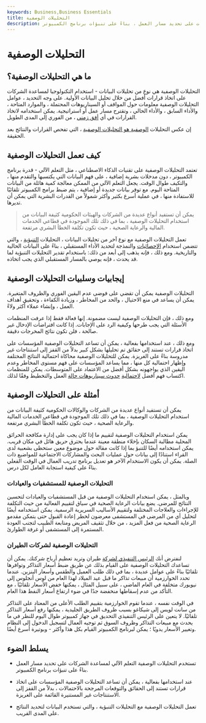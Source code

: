 ```yaml
---
keywords: Business,Business Essentials
title: التحليلات الوصفية
description: تستخدم التحليلات الوصفية التعلم الآلي لمساعدة الشركات على تحديد مسار العمل ، بناءً على تنبؤات برنامج الكمبيوتر.
---
```


# التحليلات الوصفية
## ما هي التحليلات الوصفية؟

التحليلات الوصفية هي نوع من تحليلات البيانات - استخدام التكنولوجيا لمساعدة الشركات على اتخاذ قرارات أفضل من خلال تحليل البيانات الأولية. على وجه التحديد ، عوامل التحليلات الوصفية معلومات حول المواقف أو السيناريوهات المحتملة ، والموارد المتاحة ، والأداء السابق ، والأداء الحالي ، وتقترح مسار عمل أو استراتيجية. يمكن استخدامه لاتخاذ القرارات في أي [أفق زمني](/timehorizon) ، من الفوري إلى المدى الطويل.

إن عكس التحليلات [الوصفية هو التحليلات الوصفية](/descriptive-analytics) ، التي تفحص القرارات والنتائج بعد الحقيقة.

## كيف تعمل التحليلات الوصفية

تعتمد التحليلات الوصفية على تقنيات الذكاء الاصطناعي ، مثل التعلم الآلي - قدرة برنامج الكمبيوتر ، دون مدخلات بشرية إضافية ، على فهم البيانات التي يكتسبها والتقدم منها ، والتكيف طوال الوقت. يجعل التعلم الآلي من الممكن معالجة كمية هائلة من البيانات المتاحة اليوم. مع توفر بيانات جديدة أو إضافية ، يتم ضبط برامج الكمبيوتر تلقائيًا للاستفادة منها ، في عملية أسرع بكثير وأكثر شمولاً من القدرات البشرية التي يمكن أن تديرها.

> يمكن أن تستفيد أنواع عديدة من الشركات والهيئات الحكومية كثيفة البيانات من استخدام التحليلات الوصفية ، بما في ذلك تلك الموجودة في قطاعي الخدمات المالية والرعاية الصحية ، حيث تكون تكلفة الخطأ البشري مرتفعة.

>

تعمل التحليلات الوصفية مع نوع آخر من تحليلات البيانات ، التحليلات [التنبؤية](/predictive-analytics) ، والتي تتضمن استخدام [الإحصائيات](/statistics) والنمذجة لتحديد الأداء المستقبلي ، بناءً على البيانات الحالية والتاريخية. ومع ذلك ، فإنه يذهب إلى أبعد من ذلك: باستخدام تقدير التحليلات التنبؤية لما قد يحدث ، فإنه يوصي بالمسار المستقبلي الذي يجب اتخاذه.

## إيجابيات وسلبيات التحليلات الوصفية

التحليلات الوصفية يمكن أن تقضي على فوضى عدم اليقين الفوري والظروف المتغيرة. يمكن أن يساعد في منع الاحتيال ، والحد من المخاطر ، وزيادة الكفاءة ، وتحقيق أهداف العمل ، وإنشاء عملاء أكثر ولاءً.

ومع ذلك ، فإن التحليلات الوصفية ليست مضمونة. إنها فعالة فقط إذا عرفت المنظمات الأسئلة التي يجب طرحها وكيفية الرد على الإجابات. إذا كانت افتراضات الإدخال غير صالحة ، فلن تكون نتائج المخرجات دقيقة.

ومع ذلك ، عند استخدامها بفعالية ، يمكن أن تساعد التحليلات الوصفية المؤسسات على اتخاذ قرارات تستند إلى حقائق تم تحليلها بشكل كبير بدلاً من القفز إلى استنتاجات غير مدروسة بناءً على الغريزة. يمكن للتحليلات الوصفية محاكاة احتمالية النتائج المختلفة وإظهار احتمالية كل منها ، مما يساعد المؤسسات على فهم مستوى المخاطر وعدم اليقين الذي يواجهونه بشكل أفضل من الاعتماد على المتوسطات. يمكن للمنظمات اكتساب فهم أفضل [لاحتمالية](/scenario_analysis) [حدوث سيناريوهات حالة](/scenario_analysis) العمل والتخطيط وفقًا لذلك.

## أمثلة على التحليلات الوصفية

يمكن أن تستفيد أنواع عديدة من الشركات والوكالات الحكومية كثيفة البيانات من استخدام التحليلات الوصفية ، بما في ذلك تلك الموجودة في قطاعي الخدمات المالية والرعاية الصحية ، حيث تكون تكلفة الخطأ البشري مرتفعة.

يمكن استخدام التحليلات الوصفية لتقييم ما إذا كان يجب على إدارة مكافحة الحرائق المحلية مطالبة السكان بإخلاء منطقة معينة عندما يحترق حريق هائل في مكان قريب. يمكن استخدامه أيضًا للتنبؤ بما إذا كانت مقالة حول موضوع معين ستحظى بشعبية لدى القراء استنادًا إلى بيانات حول عمليات البحث والمشاركات الاجتماعية للمواضيع ذات الصلة. يمكن أن يكون الاستخدام الآخر هو تعديل برنامج تدريب العمال في الوقت الفعلي بناءً على كيفية استجابة العامل لكل درس.

### التحليلات الوصفية للمستشفيات والعيادات

وبالمثل ، يمكن استخدام التحليلات الوصفية من قبل المستشفيات والعيادات لتحسين النتائج للمرضى. يضع بيانات الرعاية الصحية في سياق لتقييم الفعالية من حيث التكلفة للإجراءات والعلاجات المختلفة ولتقييم الأساليب السريرية الرسمية. يمكن استخدامه أيضًا لتحليل أي من المرضى في المستشفى معرضون لخطر إعادة القبول حتى يتمكن مقدمو الرعاية الصحية من فعل المزيد ، من خلال تثقيف المريض ومتابعة الطبيب لتجنب العودة المستمرة إلى المستشفى أو غرفة الطوارئ.

### التحليلات الوصفية لشركات الطيران

لنفترض أنك [الرئيس التنفيذي لشركة](/ceo) طيران وتريد تعظيم أرباح شركتك. يمكن أن تساعدك التحليلات الوصفية على القيام بذلك عن طريق ضبط أسعار التذاكر وتوافرها تلقائيًا بناءً على عوامل عديدة ، بما في ذلك طلب العميل والطقس وأسعار البنزين. عندما تحدد الخوارزمية أن مبيعات تذاكر ما قبل عيد الميلاد لهذا العام من لوس أنجلوس إلى نيويورك متخلفة في العام الماضي ، على سبيل المثال ، يمكنها خفض الأسعار تلقائيًا ، مع التأكد من عدم إسقاطها منخفضة جدًا في ضوء ارتفاع أسعار النفط هذا العام.

في الوقت نفسه ، عندما تقوم الخوارزمية بتقييم الطلب الأعلى من المعتاد على التذاكر من سانت لويس إلى شيكاغو بسبب ظروف الطريق الجليدية ، يمكنها رفع أسعار التذاكر تلقائيًا. لا يتعين على الرئيس التنفيذي التحديق في جهاز كمبيوتر طوال اليوم للنظر في ما يحدث مع مبيعات التذاكر وظروف السوق ثم توجيه العمال لتسجيل الدخول إلى النظام وتغيير الأسعار يدويًا ؛ يمكن لبرنامج الكمبيوتر القيام بكل هذا وأكثر - وبوتيرة أسرع أيضًا.

## يسلط الضوء

- تستخدم التحليلات الوصفية التعلم الآلي لمساعدة الشركات على تحديد مسار العمل بناءً على تنبؤات برنامج الكمبيوتر.

- عند استخدامها بفعالية ، يمكن أن تساعد التحليلات الوصفية المؤسسات على اتخاذ قرارات تستند إلى الحقائق والتوقعات المرجحة بالاحتمالات ، بدلاً من القفز إلى الاستنتاجات غير المستنيرة القائمة على الغريزة.

- تعمل التحليلات الوصفية مع التحليلات التنبؤية ، والتي تستخدم البيانات لتحديد النتائج على المدى القريب.

